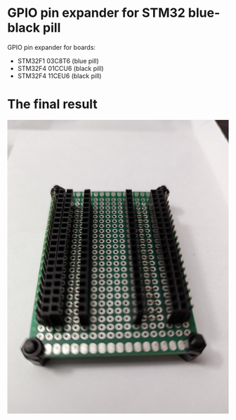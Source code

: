 # GPIO pin expander for STM32 blue-black pill

GPIO pin expander for boards: 
- STM32F1 03C8T6 (blue pill)
- STM32F4 01CCU6 (black pill)
- STM32F4 11CEU6 (black pill)

# The final result
![alt text](https://github.com/Siamian/Electronic-projects/blob/c70a22732e5b13eefe8621df5ac1e0ca1035892c/GPIO%20pin%20expander%20for%20STM32%20blue-black%20pill/Expander%20top.jpg "Logo Title Text 1")
